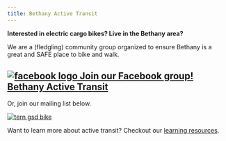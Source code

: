 ```yaml
---
title: Bethany Active Transit
---
```


**Interested in electric cargo bikes? Live in the Bethany area?**

We are a (fledgling) community group organized to ensure Bethany is a great and SAFE place to bike and walk.

## [![facebook logo](/facebook.png) Join our Facebook group! Bethany Active Transit](https://www.facebook.com/groups/949740966233471)

Or, join our mailing list below.

[![tern gsd bike](/bethany-utility-bike.jpeg)](https://www.facebook.com/groups/949740966233471)

Want to learn more about active transit? Checkout our [learning resources](/learn).
